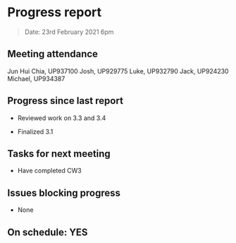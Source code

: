 # Progress report

> Date: 23rd February 2021 6pm

## Meeting attendance

Jun Hui Chia, UP937100
Josh, UP929775
Luke, UP932790
Jack, UP924230
Michael, UP934387

## Progress since last report

* Reviewed work on 3.3 and 3.4

* Finalized 3.1

## Tasks for next meeting

* Have completed CW3

## Issues blocking progress

* None

## On schedule: YES
